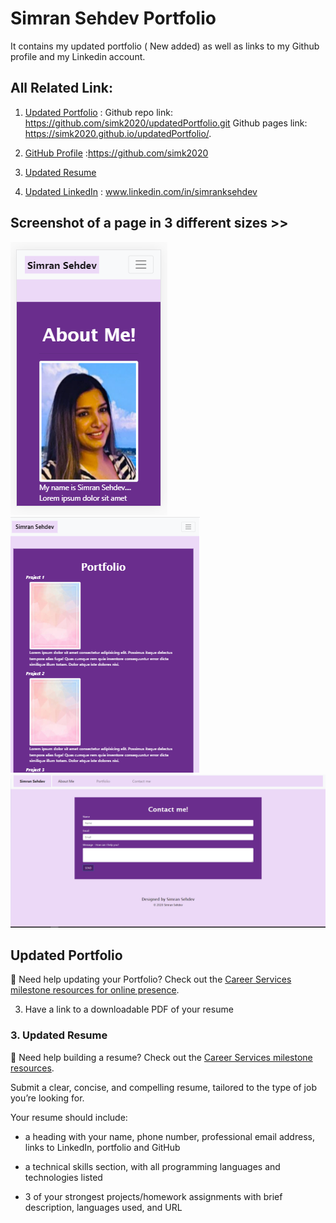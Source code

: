 # Simran Sehdev Portfolio

It contains my updated portfolio ( New added) as well as links to my Github profile and my Linkedin account.

## All Related Link:

1. [Updated Portfolio](#updated-portfolio) : 
 Github repo link: https://github.com/simk2020/updatedPortfolio.git
Github pages link:  https://simk2020.github.io/updatedPortfolio/.

2. [GitHub Profile](#updated-github-profile) :https://github.com/simk2020

3. [Updated Resume](#updated-resume)

4. [Updated LinkedIn](#updated-linkedin) : www.linkedin.com/in/simranksehdev


## Screenshot of a page in 3 different sizes >>

![demonstration](.\assets\images\S1.png)
![demonstration](.\assets\images\M2.png)
![demonstration](.\assets\images\L3.png)


## Updated Portfolio

💁 Need help updating your Portfolio? Check out the [Career Services milestone resources for online presence](hhttps://sites.google.com/2u.com/careerservices-webdev/coding-milestones/milestone-polish-online-presence).


3. Have a link to a downloadable PDF of your resume

### 3. Updated Resume

💁 Need help building a resume? Check out the [Career Services milestone resources](https://sites.google.com/2u.com/careerservices-webdev/coding-milestones/milestone-develop-your-resume).

Submit a clear, concise, and compelling resume, tailored to the type of job you’re looking for.

Your resume should include:

* a heading with your name, phone number, professional email address, links to LinkedIn, portfolio and GitHub

* a technical skills section, with all programming languages and technologies listed

* 3 of your strongest projects/homework assignments with brief description, languages used, and URL

